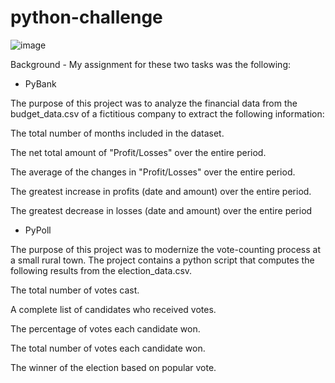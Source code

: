 # python-challenge

![image](https://user-images.githubusercontent.com/118692087/219827495-f009b971-bdf2-437b-acb9-7330f47afb6e.png)

Background - My assignment for these two tasks was the following:

* PyBank

The purpose of this project was to analyze the financial data from the budget_data.csv of a fictitious company to extract the following information:

The total number of months included in the dataset.

The net total amount of "Profit/Losses" over the entire period.

The average of the changes in "Profit/Losses" over the entire period.

The greatest increase in profits (date and amount) over the entire period.

The greatest decrease in losses (date and amount) over the entire period


* PyPoll

The purpose of this project was to modernize the vote-counting process at a small rural town. The project contains a python script that computes the following results from the election_data.csv.

The total number of votes cast.

A complete list of candidates who received votes.

The percentage of votes each candidate won.

The total number of votes each candidate won.

The winner of the election based on popular vote.

